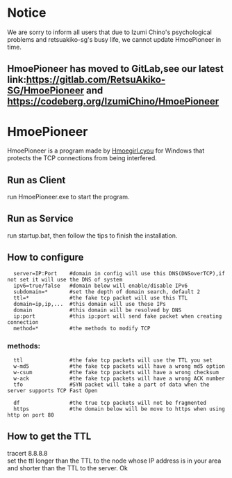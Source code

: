 # Notice
We are sorry to inform all users that due to Izumi Chino's psychological problems and retsuakiko-sg's busy life, we cannot update HmoePioneer in time.

## HmoePioneer has moved to GitLab,see our latest link:https://gitlab.com/RetsuAkiko-SG/HmoePioneer and https://codeberg.org/IzumiChino/HmoePioneer



# HmoePioneer

HmoePioneer is a program made by [Hmoegirl.cyou](https://hmoegirl.cyou/Mainpage) for Windows that protects the TCP connections from being interfered.  

## Run as Client

run HmoePioneer.exe to start the program.

## Run as Service

run startup.bat, then follow the tips to finish the installation.

## How to configure
```
  server=IP:Port    #domain in config will use this DNS(DNSoverTCP),if not set it will use the DNS of system
  ipv6=true/false   #domain below will enable/disable IPv6
  subdomain=*       #set the depth of domain search, default 2
  ttl=*             #the fake tcp packet will use this TTL
  domain=ip,ip,...  #this domain will use these IPs
  domain            #this domain will be resolved by DNS
  ip:port           #this ip:port will send fake packet when creating connection
  method=*          #the methods to modify TCP
  ```
### methods:
```
  ttl               #the fake tcp packets will use the TTL you set
  w-md5             #the fake tcp packets will have a wrong md5 option
  w-csum            #the fake tcp packets will have a wrong checksum
  w-ack             #the fake tcp packets will have a wrong ACK number
  tfo               #SYN packet will take a part of data when the server supports TCP Fast Open
  
  df                #the true tcp packets will not be fragmented
  https             #the domain below will be move to https when using http on port 80
```
## How to get the TTL
tracert 8.8.8.8  
set the ttl longer than the TTL to the node whose IP address is in your area and shorter than the TTL to the server.
Ok
